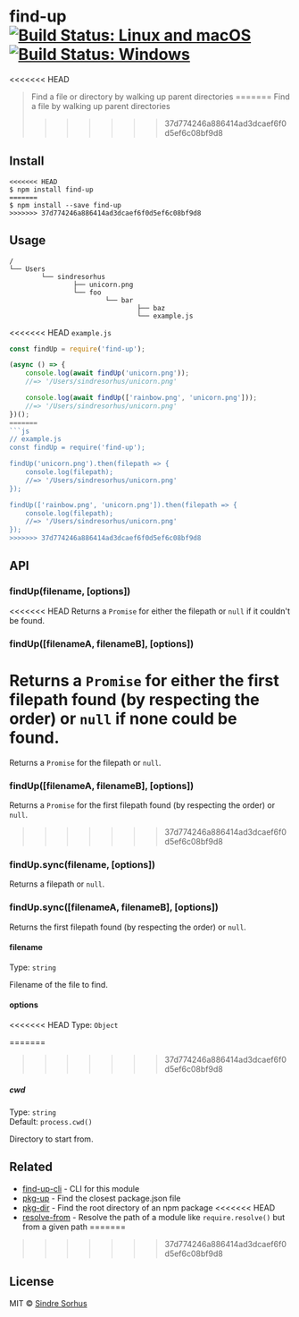 # find-up [![Build Status: Linux and macOS](https://travis-ci.org/sindresorhus/find-up.svg?branch=master)](https://travis-ci.org/sindresorhus/find-up) [![Build Status: Windows](https://ci.appveyor.com/api/projects/status/l0cyjmvh5lq72vq2/branch/master?svg=true)](https://ci.appveyor.com/project/sindresorhus/find-up/branch/master)

<<<<<<< HEAD
> Find a file or directory by walking up parent directories
=======
> Find a file by walking up parent directories
>>>>>>> 37d774246a886414ad3dcaef6f0d5ef6c08bf9d8


## Install

```
<<<<<<< HEAD
$ npm install find-up
=======
$ npm install --save find-up
>>>>>>> 37d774246a886414ad3dcaef6f0d5ef6c08bf9d8
```


## Usage

```
/
└── Users
		└── sindresorhus
				├── unicorn.png
				└── foo
						└── bar
								├── baz
								└── example.js
```

<<<<<<< HEAD
`example.js`

```js
const findUp = require('find-up');

(async () => {
	console.log(await findUp('unicorn.png'));
	//=> '/Users/sindresorhus/unicorn.png'

	console.log(await findUp(['rainbow.png', 'unicorn.png']));
	//=> '/Users/sindresorhus/unicorn.png'
})();
=======
```js
// example.js
const findUp = require('find-up');

findUp('unicorn.png').then(filepath => {
	console.log(filepath);
	//=> '/Users/sindresorhus/unicorn.png'
});

findUp(['rainbow.png', 'unicorn.png']).then(filepath => {
	console.log(filepath);
	//=> '/Users/sindresorhus/unicorn.png'
});
>>>>>>> 37d774246a886414ad3dcaef6f0d5ef6c08bf9d8
```


## API

### findUp(filename, [options])

<<<<<<< HEAD
Returns a `Promise` for either the filepath or `null` if it couldn't be found.

### findUp([filenameA, filenameB], [options])

Returns a `Promise` for either the first filepath found (by respecting the order) or `null` if none could be found.
=======
Returns a `Promise` for the filepath or `null`.

### findUp([filenameA, filenameB], [options])

Returns a `Promise` for the first filepath found (by respecting the order) or `null`.
>>>>>>> 37d774246a886414ad3dcaef6f0d5ef6c08bf9d8

### findUp.sync(filename, [options])

Returns a filepath or `null`.

### findUp.sync([filenameA, filenameB], [options])

Returns the first filepath found (by respecting the order) or `null`.

#### filename

Type: `string`

Filename of the file to find.

#### options

<<<<<<< HEAD
Type: `Object`

=======
>>>>>>> 37d774246a886414ad3dcaef6f0d5ef6c08bf9d8
##### cwd

Type: `string`<br>
Default: `process.cwd()`

Directory to start from.


## Related

- [find-up-cli](https://github.com/sindresorhus/find-up-cli) - CLI for this module
- [pkg-up](https://github.com/sindresorhus/pkg-up) - Find the closest package.json file
- [pkg-dir](https://github.com/sindresorhus/pkg-dir) - Find the root directory of an npm package
<<<<<<< HEAD
- [resolve-from](https://github.com/sindresorhus/resolve-from) - Resolve the path of a module like `require.resolve()` but from a given path
=======
>>>>>>> 37d774246a886414ad3dcaef6f0d5ef6c08bf9d8


## License

MIT © [Sindre Sorhus](https://sindresorhus.com)
